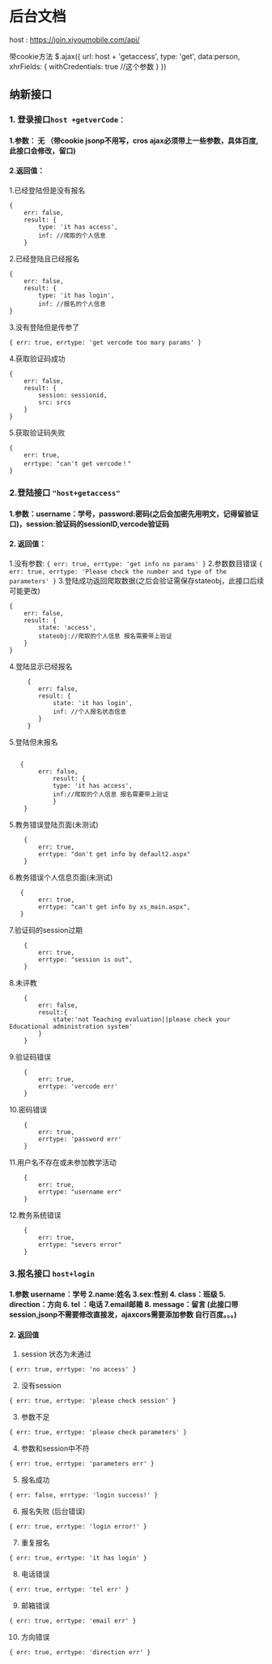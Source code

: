 # 后台文档
host : https://join.xiyoumobile.com/api/

带cookie方法
$.ajax({
        url: host + 'getaccess',
        type: 'get',
        data:person,
        xhrFields: {
            withCredentials: true   //这个参数
        }
})
## 纳新接口
###  1. 登录接口`host +getverCode：`
#### 1.参数： 无 （带cookie jsonp不用写，cros ajax必须带上一些参数，具体百度,此接口会修改，留口)
#### 2.返回值：

1.已经登陆但是没有报名

	{ 
        err: false,
		result: {
            type: 'it has access',
          	inf: //爬取的个人信息
        }

2.已经登陆且已经报名


    { 
        err: false, 
        result: {
   		    type: 'it has login',
            inf: //报名的个人信息
    }

3.没有登陆但是传参了

    { err: true, errtype: 'get vercode too mary params' }

4.获取验证码成功

    {
   		err: false,
        result: {
            session: sessionid,
            src: srcs
        }
    }


5.获取验证码失败

    {
        err: true,
        errtype: "can't get vercode！"
    }
###  2.登陆接口 `"host+getaccess"` 
#### 1.参数：username：学号，password:密码(之后会加密先用明文，记得留验证口)，session:验证码的sessionID,vercode验证码
#### 2. 返回值：
1.没有参数:
`{ err: true, errtype: 'get info no params' }`
2.参数数目错误
`{ err: true, errtype: 'Please check the number and type of the parameters' }`
3.登陆成功返回爬取数据(之后会验证需保存stateobj，此接口后续可能更改) 
```
{
    err: false,
    result: {
        state: 'access', 
        stateobj://爬取的个人信息 报名需要带上验证
    }
}
```
4.登陆显示已经报名
```
     {
        err: false, 
        result: {
            state: 'it has login',
            inf: //个人报名状态信息
        }
     }                    

```
5.登陆但未报名
```

   {
        err: false, 
            result: {
            type: 'it has access',
            inf://爬取的个人信息 报名需要带上验证
            }
    } 

```
5.教务错误登陆页面(未测试)
```
    {
        err: true,
        errtype: "don't get info by default2.aspx"
    }
```
6.教务错误个人信息页面(未测试)
```
   {
        err: true,
        errtype: "can't get info by xs_main.aspx",
   }
```
7.验证码的session过期
```
    {
        err: true,
        errtype: "session is out",
    }
```
8.未评教
```
    {
        err: false,
        result:{
            state:'not Teaching evaluation||please check your Educational administration system'
        }
    }
```
9.验证码错误
```
    {
        err: true,
        errtype: 'vercode err'
    }
```
10.密码错误
```
    {
        err: true,
        errtype: 'password err'
    }
```
11.用户名不存在或未参加教学活动
```
    {
        err: true,
        errtype: "username err"
    }
```
12.教务系统错误
```
    {
        err: true,
        errtype: "severs error"
    }
```

### 3.报名接口 `host+login` 
#### 1.参数 username：学号 2.name:姓名 3.sex:性别 4. class：班级 5. direction：方向 6. tel ：电话 7.email邮箱 8. message：留言 (此接口带session,jsonp不需要修改直接发，ajaxcors需要添加参数 自行百度。。。)
#### 2. 返回值
1. session 状态为未通过
```
{ err: true, errtype: 'no access' }
```
2. 没有session
```
{ err: true, errtype: 'please check session' }
```
3. 参数不足
```
{ err: true, errtype: 'please check parameters' }
```
4. 参数和session中不符
```
{ err: true, errtype: 'parameters err' }
```
5. 报名成功
```
{ err: false, errtype: 'login success!' }
```
6. 报名失败 (后台错误)
```
{ err: true, errtype: 'login error!' }
```
7. 重复报名
```
{ err: true, errtype: 'it has login' }
```
8. 电话错误
```
{ err: true, errtype: 'tel err' }
```
9. 邮箱错误
```
{ err: true, errtype: 'email err' }
```
10. 方向错误
```
{ err: true, errtype: 'direction err' }
```

